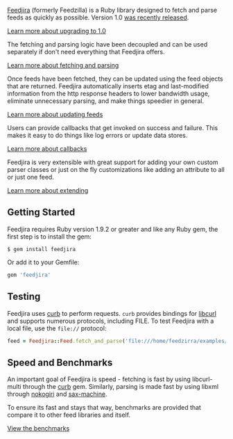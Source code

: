 [Feedjira][github] (formerly Feedzilla) is a Ruby library designed to fetch and
parse feeds as quickly as possible. Version 1.0 [was recently released][one].

[github]: https://github.com/feedjira/feedjira
[one]: /blog/feedjira-goes-one-point-oh.html

<a class="button" href="/upgrading.html">Learn more about upgrading to 1.0</a>

The fetching and parsing logic have been decoupled and can be used separately if
don't need everything that Feedjira offers.

<a class="button" href="/fetching-and-parsing.html">Learn more about fetching and parsing</a>

Once feeds have been fetched, they can be updated using the feed objects that
are returned. Feedjira automatically inserts etag and last-modified information
from the http response headers to lower bandwidth usage, eliminate unnecessary
parsing, and make things speedier in general.

<a class="button" href="/updating-feeds.html">Learn more about updating feeds</a>

Users can provide callbacks that get invoked on success and failure. This makes
it easy to do things like log errors or update data stores.

<a class="button" href="/callbacks.html">Learn more about callbacks</a>

Feedjira is very extensible with great support for adding your own custom parser
classes or just on the fly customizations like adding an attribute to all or
just one feed.

<a class="button" href="/extending.html">Learn more about extending</a>

## Getting Started

Feedjira requires Ruby version 1.9.2 or greater and like any Ruby gem, the first
step is to install the gem:

```
$ gem install feedjira
```

Or add it to your Gemfile:

```ruby
gem 'feedjira'
```

## Testing

Feedjira uses [curb][] to perform requests. `curb` provides bindings for
[libcurl][] and supports numerous protocols, including FILE. To test Feedjira
with a local file, use the `file://` protocol:

[libcurl]: http://curl.haxx.se/libcurl/

```ruby
feed = Feedjira::Feed.fetch_and_parse('file:///home/feedzirra/examples/feed.rss')
```

## Speed and Benchmarks

An important goal of Feedjira is speed - fetching is fast by using libcurl-multi
through the [curb][] gem. Similarly, parsing is made fast by using libxml
through [nokogiri][] and [sax-machine][].

[curb]: https://github.com/taf2/curb
[nokogiri]: https://github.com/sparklemotion/nokogiri
[sax-machine]: https://github.com/pauldix/sax-machine

To ensure its fast and stays that way, benchmarks are provided that compare it
to other feed libraries and itself.

<a class="button" href="/benchmarks.html">View the benchmarks</a>
